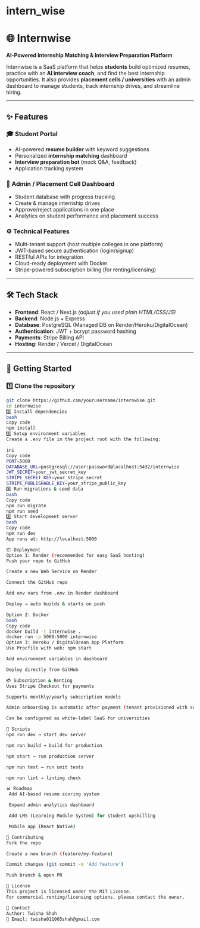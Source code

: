 # intern_wise
# 🌐 Internwise  
**AI-Powered Internship Matching & Interview Preparation Platform**  

Internwise is a SaaS platform that helps **students** build optimized resumes, practice with an **AI interview coach**, and find the best internship opportunities. It also provides **placement cells / universities** with an admin dashboard to manage students, track internship drives, and streamline hiring.  

---

## ✨ Features  

### 🎓 Student Portal  
- AI-powered **resume builder** with keyword suggestions  
- Personalized **internship matching** dashboard  
- **Interview preparation bot** (mock Q&A, feedback)  
- Application tracking system  

### 🏫 Admin / Placement Cell Dashboard  
- Student database with progress tracking  
- Create & manage internship drives  
- Approve/reject applications in one place  
- Analytics on student performance and placement success  

### ⚙️ Technical Features  
- Multi-tenant support (host multiple colleges in one platform)  
- JWT-based secure authentication (login/signup)  
- RESTful APIs for integration  
- Cloud-ready deployment with Docker  
- Stripe-powered subscription billing (for renting/licensing)  

---

## 🛠️ Tech Stack  

- **Frontend**: React / Next.js *(adjust if you used plain HTML/CSS/JS)*  
- **Backend**: Node.js + Express  
- **Database**: PostgreSQL (Managed DB on Render/Heroku/DigitalOcean)  
- **Authentication**: JWT + bcrypt password hashing  
- **Payments**: Stripe Billing API  
- **Hosting**: Render / Vercel / DigitalOcean  

---

## 🚀 Getting Started  

### 1️⃣ Clone the repository
```bash
git clone https://github.com/yourusername/internwise.git
cd internwise
2️⃣ Install dependencies
bash
Copy code
npm install
3️⃣ Setup environment variables
Create a .env file in the project root with the following:

ini
Copy code
PORT=5000
DATABASE_URL=postgresql://user:password@localhost:5432/internwise
JWT_SECRET=your_jwt_secret_key
STRIPE_SECRET_KEY=your_stripe_secret
STRIPE_PUBLISHABLE_KEY=your_stripe_public_key
4️⃣ Run migrations & seed data
bash
Copy code
npm run migrate
npm run seed
5️⃣ Start development server
bash
Copy code
npm run dev
App runs at: http://localhost:5000

📦 Deployment
Option 1: Render (recommended for easy SaaS hosting)
Push your repo to GitHub

Create a new Web Service on Render

Connect the GitHub repo

Add env vars from .env in Render dashboard

Deploy → auto builds & starts on push

Option 2: Docker
bash
Copy code
docker build -t internwise .
docker run -p 5000:5000 internwise
Option 3: Heroku / DigitalOcean App Platform
Use Procfile with web: npm start

Add environment variables in dashboard

Deploy directly from GitHub

💳 Subscription & Renting
Uses Stripe Checkout for payments

Supports monthly/yearly subscription models

Admin onboarding is automatic after payment (tenant provisioned with subdomain)

Can be configured as white-label SaaS for universities

🧪 Scripts
npm run dev → start dev server

npm run build → build for production

npm start → run production server

npm run test → run unit tests

npm run lint → linting check

📊 Roadmap
 Add AI-based resume scoring system

 Expand admin analytics dashboard

 Add LMS (Learning Module System) for student upskilling

 Mobile app (React Native)

🤝 Contributing
Fork the repo

Create a new branch (feature/my-feature)

Commit changes (git commit -m 'Add feature')

Push branch & open PR

📜 License
This project is licensed under the MIT License.
For commercial renting/licensing options, please contact the owner.

📧 Contact
Author: Twisha Shah
📩 Email: twisha011005shah@gmail.com
